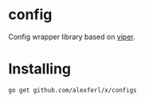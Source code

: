 # config
Config wrapper library based on [viper](https://github.com/spf13/viper).

# Installing
```shell script
go get github.com/alexferl/x/configs
```

